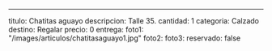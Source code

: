 ---
titulo: Chatitas aguayo
descripcion: Talle 35.
cantidad: 1
categoria: Calzado
destino: Regalar
precio: 0
entrega: 
foto1: "/images/articulos/chatitasaguayo1.jpg"
foto2: 
foto3: 
reservado: false

